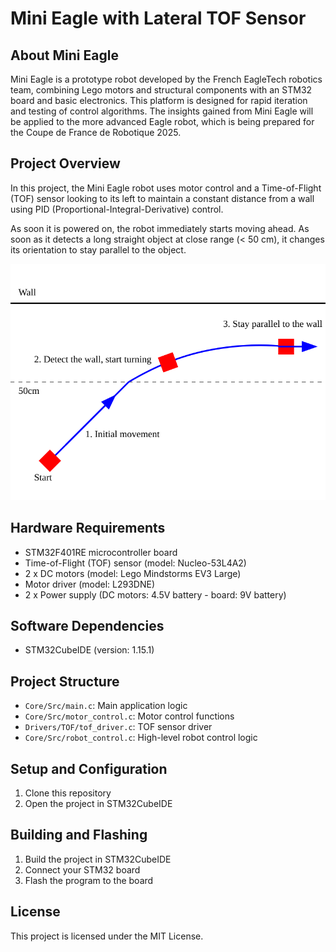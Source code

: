 # Mini Eagle with Lateral TOF Sensor

## About Mini Eagle

Mini Eagle is a prototype robot developed by the French EagleTech robotics team, combining Lego motors and structural components with an STM32 board and basic electronics. This platform is designed for rapid iteration and testing of control algorithms. The insights gained from Mini Eagle will be applied to the more advanced Eagle robot, which is being prepared for the Coupe de France de Robotique 2025.

## Project Overview

In this project, the Mini Eagle robot uses motor control and a Time-of-Flight (TOF) sensor looking to its left to maintain a constant distance from a wall using PID (Proportional-Integral-Derivative) control.

As soon it is powered on, the robot immediately starts moving ahead. As soon as it detects a long straight object at close range (< 50 cm), it changes its orientation to stay parallel to the object.

![Mini Eagle Operation Diagram](./README-operation-diagrm.svg)

## Hardware Requirements

- STM32F401RE microcontroller board
- Time-of-Flight (TOF) sensor (model: Nucleo-53L4A2)
- 2 x DC motors (model: Lego Mindstorms EV3 Large)
- Motor driver (model: L293DNE)
- 2 x Power supply (DC motors: 4.5V battery - board: 9V battery)

## Software Dependencies

- STM32CubeIDE (version: 1.15.1)

## Project Structure

- `Core/Src/main.c`: Main application logic
- `Core/Src/motor_control.c`: Motor control functions
- `Drivers/TOF/tof_driver.c`: TOF sensor driver
- `Core/Src/robot_control.c`: High-level robot control logic

## Setup and Configuration

1. Clone this repository
2. Open the project in STM32CubeIDE

## Building and Flashing

1. Build the project in STM32CubeIDE
2. Connect your STM32 board
3. Flash the program to the board

## License

This project is licensed under the MIT License.
